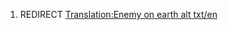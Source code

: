1.  REDIRECT [Translation:Enemy on earth alt
    txt/en](Translation:Enemy_on_earth_alt_txt/en "wikilink")